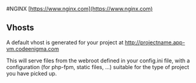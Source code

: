 #NGINX
[https://www.nginx.com](https://www.nginx.com)

## Vhosts

A default vhost is generated for your project at http://projectname.app-vm.codeenigma.com

This will serve files from the webroot defined in your config.ini file, with a configuration (for php-fpm, static files, ...) suitable for the type of project you have picked up.
